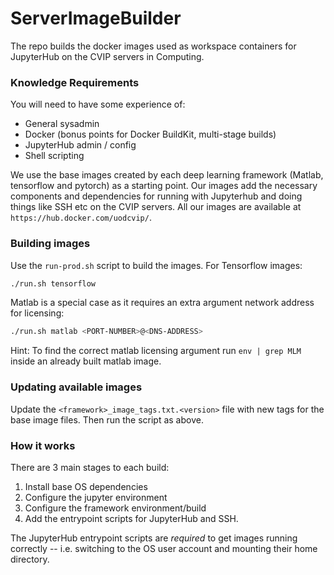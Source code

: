 # ServerImageBuilder
The repo builds the docker images used as workspace containers for JupyterHub on the CVIP servers in Computing.

### Knowledge Requirements
You will need to have some experience of:
- General sysadmin
- Docker (bonus points for Docker BuildKit, multi-stage builds)
- JupyterHub admin / config
- Shell scripting


We use the base images created by each deep learning framework (Matlab, tensorflow and pytorch) as a
starting point.
Our images add the necessary components and dependencies for running with Jupyterhub and doing
things like SSH etc on the CVIP servers.
All our images are available at `https://hub.docker.com/uodcvip/`.

### Building images
Use the `run-prod.sh` script to build the images. For Tensorflow images:
```bash
./run.sh tensorflow
```

Matlab is a special case as it requires an extra argument network address for licensing:
```bash
./run.sh matlab <PORT-NUMBER>@<DNS-ADDRESS>
```

Hint: To find the correct matlab licensing argument run `env | grep MLM` inside an already built
matlab image.

### Updating available images
Update the `<framework>_image_tags.txt.<version>` file with new tags for the base image files.
Then run the script as above.

### How it works
There are 3 main stages to each build:
1. Install base OS dependencies
2. Configure the jupyter environment
3. Configure the framework environment/build
4. Add the entrypoint scripts for JupyterHub and SSH.

The JupyterHub entrypoint scripts are *required* to get images running correctly -- i.e. switching
to the OS user account and mounting their home directory.





